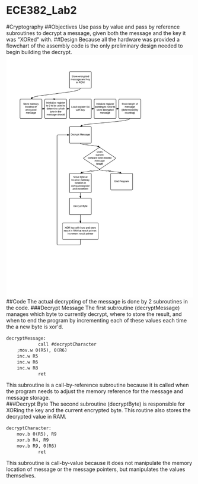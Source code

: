 ECE382_Lab2
===========
#Cryptography
##Objectives
Use pass by value and pass by reference subroutines to decrypt a message, given both the message and the key it was "XORed" with.
##Design
Because all the hardware was provided a flowchart of the assembly code is the only preliminary design needed to begin building the decrypt.
![alt tag](https://raw.githubusercontent.com/seanbapty/ECE382_Lab2/master/ECE%20382%20lab2%20-%20New%20Page.jpeg)
##Code
The actual decrypting of the message is done by 2 subroutines in the code. 
###Decrypt Message 
The first subroutine (decryptMessage) manages which byte to currently decrypt, where to store the result, and when to end the program by incrementing each of these values each time the a new byte is xor'd.
```
decryptMessage:
			call #decryptCharacter
	;mov.w 0(R5), 0(R6)
	inc.w R5
	inc.w R6
	inc.w R8
            ret
```
This subroutine is a call-by-reference subroutine because it is called when the program needs to adjust the memory reference for the message and message storage.  
###Decrypt Byte
The second subroutine (decryptByte) is responsible for XORing the key and the current encrypted byte. This routine also stores the decrypted value in RAM.
```
decryptCharacter:
	mov.b 0(R5), R9
	xor.b R4, R9
	mov.b R9, 0(R6)
            ret
```
This subroutine is call-by-value because it does not manipulate the memory location of message or the message pointers, but manipulates the values themselves.
